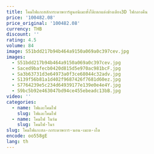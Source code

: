 ```yaml
---
title: โคมไฟแกะสลักกระดาษการ์ตูนอนิเมะตั้งโต๊ะตกแต่งข้างเตียง3D ไฟกลางคืน
price: '100482.08'
price_original: '100482.08'
currency: THB
discount: ''
rating: 4.5
volume: 84
image: S51bdd217b94b464a9150a069a0c397cev.jpg
images:
  - S51bdd217b94b464a9150a069a0c397cev.jpg
  - Saced9bafecb0420d815d5e970ac981bcF.jpg
  - Sa3b63731d3e64973a0f3ce68044c32adv.jpg
  - S139f56b81a1d402f9687426f7681d60ez.jpg
  - S7764239e5c234d64939177e139e0e4e4Y.jpg
  - S9bc5b92e463047bd94ce455ebeadc13bB.jpg
video: ''
categories:
  - name: ไฟและโคมไฟ
    slug: ไฟและโคมไฟ
  - name: โคมไฟ ในร่ม
    slug: โคมไฟ-ในร
slug: โคมไฟแกะสล-กกระดาษการ-นอน-เมะต-งโต
encode: oo558gE
lang: th
---
```

  